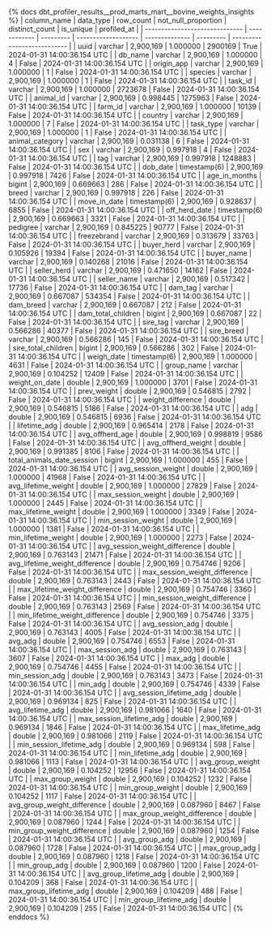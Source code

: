 {% docs dbt_profiler_results__prod_marts_mart__bovine_weights_insights  %}
| column_name                    | data_type    | row_count | not_null_proportion | distinct_count | is_unique | profiled_at                 |
| ------------------------------ | ------------ | --------- | ------------------- | -------------- | --------- | --------------------------- |
| uuid                           | varchar      | 2,900,169 |            1.000000 |        2900169 |      True | 2024-01-31 14:00:36.154 UTC |
| db_name                        | varchar      | 2,900,169 |            1.000000 |              4 |     False | 2024-01-31 14:00:36.154 UTC |
| origin_app                     | varchar      | 2,900,169 |            1.000000 |              1 |     False | 2024-01-31 14:00:36.154 UTC |
| species                        | varchar      | 2,900,169 |            1.000000 |              1 |     False | 2024-01-31 14:00:36.154 UTC |
| task_id                        | varchar      | 2,900,169 |            1.000000 |        2723678 |     False | 2024-01-31 14:00:36.154 UTC |
| animal_id                      | varchar      | 2,900,169 |            0.998445 |        1275963 |     False | 2024-01-31 14:00:36.154 UTC |
| farm_id                        | varchar      | 2,900,169 |            1.000000 |          10139 |     False | 2024-01-31 14:00:36.154 UTC |
| country                        | varchar      | 2,900,169 |            1.000000 |              7 |     False | 2024-01-31 14:00:36.154 UTC |
| task_type                      | varchar      | 2,900,169 |            1.000000 |              1 |     False | 2024-01-31 14:00:36.154 UTC |
| animal_category                | varchar      | 2,900,169 |            0.031138 |              6 |     False | 2024-01-31 14:00:36.154 UTC |
| sex                            | varchar      | 2,900,169 |            0.997918 |              4 |     False | 2024-01-31 14:00:36.154 UTC |
| tag                            | varchar      | 2,900,169 |            0.997918 |        1248883 |     False | 2024-01-31 14:00:36.154 UTC |
| dob_date                       | timestamp(6) | 2,900,169 |            0.997918 |           7426 |     False | 2024-01-31 14:00:36.154 UTC |
| age_in_months                  | bigint       | 2,900,169 |            0.669663 |            286 |     False | 2024-01-31 14:00:36.154 UTC |
| breed                          | varchar      | 2,900,169 |            0.997918 |            226 |     False | 2024-01-31 14:00:36.154 UTC |
| move_in_date                   | timestamp(6) | 2,900,169 |            0.928637 |           6855 |     False | 2024-01-31 14:00:36.154 UTC |
| off_herd_date                  | timestamp(6) | 2,900,169 |            0.669663 |           3321 |     False | 2024-01-31 14:00:36.154 UTC |
| pedigree                       | varchar      | 2,900,169 |            0.845225 |          90777 |     False | 2024-01-31 14:00:36.154 UTC |
| freezebrand                    | varchar      | 2,900,169 |            0.313679 |          33763 |     False | 2024-01-31 14:00:36.154 UTC |
| buyer_herd                     | varchar      | 2,900,169 |            0.105926 |          19394 |     False | 2024-01-31 14:00:36.154 UTC |
| buyer_name                     | varchar      | 2,900,169 |            0.140268 |          21016 |     False | 2024-01-31 14:00:36.154 UTC |
| seller_herd                    | varchar      | 2,900,169 |            0.471650 |          14162 |     False | 2024-01-31 14:00:36.154 UTC |
| seller_name                    | varchar      | 2,900,169 |            0.517342 |          17736 |     False | 2024-01-31 14:00:36.154 UTC |
| dam_tag                        | varchar      | 2,900,169 |            0.667087 |         534354 |     False | 2024-01-31 14:00:36.154 UTC |
| dam_breed                      | varchar      | 2,900,169 |            0.667087 |            212 |     False | 2024-01-31 14:00:36.154 UTC |
| dam_total_children             | bigint       | 2,900,169 |            0.667087 |             22 |     False | 2024-01-31 14:00:36.154 UTC |
| sire_tag                       | varchar      | 2,900,169 |            0.566286 |          40377 |     False | 2024-01-31 14:00:36.154 UTC |
| sire_breed                     | varchar      | 2,900,169 |            0.566286 |            145 |     False | 2024-01-31 14:00:36.154 UTC |
| sire_total_children            | bigint       | 2,900,169 |            0.566286 |            302 |     False | 2024-01-31 14:00:36.154 UTC |
| weigh_date                     | timestamp(6) | 2,900,169 |            1.000000 |           4631 |     False | 2024-01-31 14:00:36.154 UTC |
| group_name                     | varchar      | 2,900,169 |            0.104252 |          12409 |     False | 2024-01-31 14:00:36.154 UTC |
| weight_on_date                 | double       | 2,900,169 |            1.000000 |           3701 |     False | 2024-01-31 14:00:36.154 UTC |
| prev_weight                    | double       | 2,900,169 |            0.546815 |           2792 |     False | 2024-01-31 14:00:36.154 UTC |
| weight_difference              | double       | 2,900,169 |            0.546815 |           5186 |     False | 2024-01-31 14:00:36.154 UTC |
| adg                            | double       | 2,900,169 |            0.546815 |           6936 |     False | 2024-01-31 14:00:36.154 UTC |
| lifetime_adg                   | double       | 2,900,169 |            0.965414 |           2178 |     False | 2024-01-31 14:00:36.154 UTC |
| avg_offherd_age                | double       | 2,900,169 |            0.998819 |           9586 |     False | 2024-01-31 14:00:36.154 UTC |
| avg_offherd_weight             | double       | 2,900,169 |            0.991385 |           8106 |     False | 2024-01-31 14:00:36.154 UTC |
| total_animals_date_session     | bigint       | 2,900,169 |            1.000000 |            455 |     False | 2024-01-31 14:00:36.154 UTC |
| avg_session_weight             | double       | 2,900,169 |            1.000000 |          41968 |     False | 2024-01-31 14:00:36.154 UTC |
| avg_lifetime_weight            | double       | 2,900,169 |            1.000000 |          27829 |     False | 2024-01-31 14:00:36.154 UTC |
| max_session_weight             | double       | 2,900,169 |            1.000000 |           2445 |     False | 2024-01-31 14:00:36.154 UTC |
| max_lifetime_weight            | double       | 2,900,169 |            1.000000 |           3349 |     False | 2024-01-31 14:00:36.154 UTC |
| min_session_weight             | double       | 2,900,169 |            1.000000 |           1381 |     False | 2024-01-31 14:00:36.154 UTC |
| min_lifetime_weight            | double       | 2,900,169 |            1.000000 |           2273 |     False | 2024-01-31 14:00:36.154 UTC |
| avg_session_weight_difference  | double       | 2,900,169 |            0.763143 |          21471 |     False | 2024-01-31 14:00:36.154 UTC |
| avg_lifetime_weight_difference | double       | 2,900,169 |            0.754746 |           9206 |     False | 2024-01-31 14:00:36.154 UTC |
| max_session_weight_difference  | double       | 2,900,169 |            0.763143 |           2443 |     False | 2024-01-31 14:00:36.154 UTC |
| max_lifetime_weight_difference | double       | 2,900,169 |            0.754746 |           3360 |     False | 2024-01-31 14:00:36.154 UTC |
| min_session_weight_difference  | double       | 2,900,169 |            0.763143 |           2569 |     False | 2024-01-31 14:00:36.154 UTC |
| min_lifetime_weight_difference | double       | 2,900,169 |            0.754746 |           3375 |     False | 2024-01-31 14:00:36.154 UTC |
| avg_session_adg                | double       | 2,900,169 |            0.763143 |           4005 |     False | 2024-01-31 14:00:36.154 UTC |
| avg_adg                        | double       | 2,900,169 |            0.754746 |           6553 |     False | 2024-01-31 14:00:36.154 UTC |
| max_session_adg                | double       | 2,900,169 |            0.763143 |           3607 |     False | 2024-01-31 14:00:36.154 UTC |
| max_adg                        | double       | 2,900,169 |            0.754746 |           4455 |     False | 2024-01-31 14:00:36.154 UTC |
| min_session_adg                | double       | 2,900,169 |            0.763143 |           3473 |     False | 2024-01-31 14:00:36.154 UTC |
| min_adg                        | double       | 2,900,169 |            0.754746 |           4339 |     False | 2024-01-31 14:00:36.154 UTC |
| avg_session_lifetime_adg       | double       | 2,900,169 |            0.969134 |            825 |     False | 2024-01-31 14:00:36.154 UTC |
| avg_lifetime_adg               | double       | 2,900,169 |            0.981066 |           1640 |     False | 2024-01-31 14:00:36.154 UTC |
| max_session_lifetime_adg       | double       | 2,900,169 |            0.969134 |           1846 |     False | 2024-01-31 14:00:36.154 UTC |
| max_lifetime_adg               | double       | 2,900,169 |            0.981066 |           2119 |     False | 2024-01-31 14:00:36.154 UTC |
| min_session_lifetime_adg       | double       | 2,900,169 |            0.969134 |            598 |     False | 2024-01-31 14:00:36.154 UTC |
| min_lifetime_adg               | double       | 2,900,169 |            0.981066 |           1113 |     False | 2024-01-31 14:00:36.154 UTC |
| avg_group_weight               | double       | 2,900,169 |            0.104252 |          12956 |     False | 2024-01-31 14:00:36.154 UTC |
| max_group_weight               | double       | 2,900,169 |            0.104252 |           1232 |     False | 2024-01-31 14:00:36.154 UTC |
| min_group_weight               | double       | 2,900,169 |            0.104252 |           1117 |     False | 2024-01-31 14:00:36.154 UTC |
| avg_group_weight_difference    | double       | 2,900,169 |            0.087960 |           8467 |     False | 2024-01-31 14:00:36.154 UTC |
| max_group_weight_difference    | double       | 2,900,169 |            0.087960 |           1244 |     False | 2024-01-31 14:00:36.154 UTC |
| min_group_weight_difference    | double       | 2,900,169 |            0.087960 |           1254 |     False | 2024-01-31 14:00:36.154 UTC |
| avg_group_adg                  | double       | 2,900,169 |            0.087960 |           1728 |     False | 2024-01-31 14:00:36.154 UTC |
| max_group_adg                  | double       | 2,900,169 |            0.087960 |           1218 |     False | 2024-01-31 14:00:36.154 UTC |
| min_group_adg                  | double       | 2,900,169 |            0.087960 |           1200 |     False | 2024-01-31 14:00:36.154 UTC |
| avg_group_lifetime_adg         | double       | 2,900,169 |            0.104209 |            368 |     False | 2024-01-31 14:00:36.154 UTC |
| max_group_lifetime_adg         | double       | 2,900,169 |            0.104209 |            488 |     False | 2024-01-31 14:00:36.154 UTC |
| min_group_lifetime_adg         | double       | 2,900,169 |            0.104209 |            255 |     False | 2024-01-31 14:00:36.154 UTC |
{% enddocs %}
